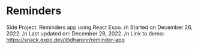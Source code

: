 # Reminders
Side Project: Reminders app using React Expo.
/n Started on December 26, 2022.
/n Last updated on: December 28, 2022.
/n Link to demo: https://snack.expo.dev/@dharonr/reminder-app
